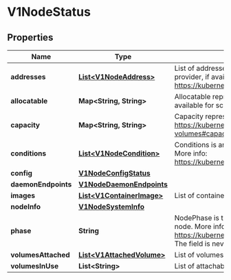 
# V1NodeStatus

## Properties
Name | Type | Description | Notes
------------ | ------------- | ------------- | -------------
**addresses** | [**List&lt;V1NodeAddress&gt;**](V1NodeAddress.md) | List of addresses reachable to the node. Queried from cloud provider, if available. More info: https://kubernetes.io/docs/concepts/nodes/node/#addresses |  [optional]
**allocatable** | **Map&lt;String, String&gt;** | Allocatable represents the resources of a node that are available for scheduling. Defaults to Capacity. |  [optional]
**capacity** | **Map&lt;String, String&gt;** | Capacity represents the total resources of a node. More info: https://kubernetes.io/docs/concepts/storage/persistent-volumes#capacity |  [optional]
**conditions** | [**List&lt;V1NodeCondition&gt;**](V1NodeCondition.md) | Conditions is an array of current observed node conditions. More info: https://kubernetes.io/docs/concepts/nodes/node/#condition |  [optional]
**config** | [**V1NodeConfigStatus**](V1NodeConfigStatus.md) |  |  [optional]
**daemonEndpoints** | [**V1NodeDaemonEndpoints**](V1NodeDaemonEndpoints.md) |  |  [optional]
**images** | [**List&lt;V1ContainerImage&gt;**](V1ContainerImage.md) | List of container images on this node |  [optional]
**nodeInfo** | [**V1NodeSystemInfo**](V1NodeSystemInfo.md) |  |  [optional]
**phase** | **String** | NodePhase is the recently observed lifecycle phase of the node. More info: https://kubernetes.io/docs/concepts/nodes/node/#phase The field is never populated, and now is deprecated. |  [optional]
**volumesAttached** | [**List&lt;V1AttachedVolume&gt;**](V1AttachedVolume.md) | List of volumes that are attached to the node. |  [optional]
**volumesInUse** | **List&lt;String&gt;** | List of attachable volumes in use (mounted) by the node. |  [optional]



